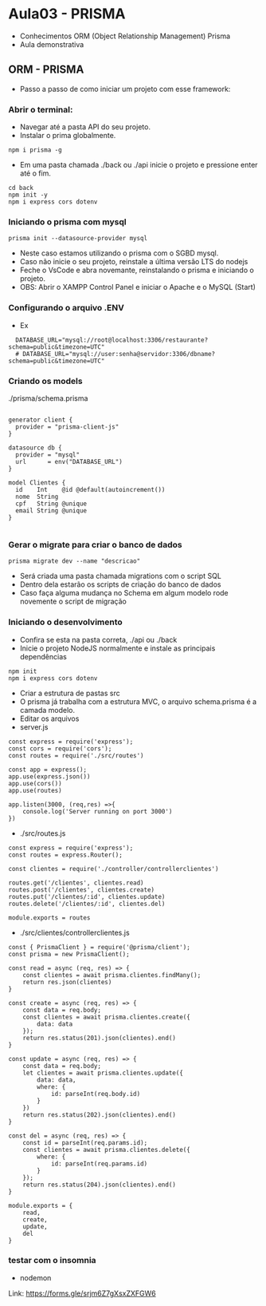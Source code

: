 # Aula03 - PRISMA

- Conhecimentos ORM (Object Relationship Management) Prisma
- Aula demonstrativa

## ORM - PRISMA
- Passo a passo de como iniciar um projeto com esse framework:

### Abrir o terminal:
- Navegar até a pasta API do seu projeto.
- Instalar o prima globalmente.
```
npm i prisma -g
```
- Em uma pasta chamada ./back ou ./api inicie o projeto e pressione enter até o fim.
```
cd back
npm init -y
npm i express cors dotenv
```
### Iniciando o prisma com mysql
```
prisma init --datasource-provider mysql
```
- Neste caso estamos utilizando o prisma com o SGBD mysql.
- Caso não inicie o seu projeto, reinstale a última versão LTS do nodejs
- Feche o VsCode e abra novemante, reinstalando o prisma e iniciando o projeto.
- OBS: Abrir o XAMPP Control Panel e iniciar o Apache e o MySQL (Start)

### Configurando o arquivo .ENV
- Ex
```
  DATABASE_URL="mysql://root@localhost:3306/restaurante?schema=public&timezone=UTC"
  # DATABASE_URL="mysql://user:senha@servidor:3306/dbname?schema=public&timezone=UTC"
```

### Criando os models
./prisma/schema.prisma
```

generator client {
  provider = "prisma-client-js"
}

datasource db {
  provider = "mysql"
  url      = env("DATABASE_URL")
}

model Clientes {
  id    Int    @id @default(autoincrement())
  nome  String
  cpf   String @unique
  email String @unique
}


```
### Gerar o migrate para criar o banco de dados
```
prisma migrate dev --name "descricao"
```
- Será criada uma pasta chamada migrations com o script SQL
- Dentro dela estarão os scripts de criação do banco de dados
- Caso faça alguma mudança no Schema em algum modelo
rode novemente o script de migração

###  Iniciando o desenvolvimento
- Confira se esta na pasta correta, ./api ou ./back
- Inicie o projeto NodeJS normalmente e instale as principais dependências
```
npm init
npm i express cors dotenv
```
- Criar a estrutura de pastas src
- O prisma já trabalha com a estrutura MVC, o arquivo schema.prisma é a camada modelo.
- Editar os arquivos
- server.js

```
const express = require('express');
const cors = require('cors');
const routes = require('./src/routes')

const app = express();
app.use(express.json())
app.use(cors())
app.use(routes)

app.listen(3000, (req,res) =>{
    console.log('Server running on port 3000') 
})
```
- ./src/routes.js
```
const express = require('express');
const routes = express.Router();

const clientes = require('./controller/controllerclientes')

routes.get('/clientes', clientes.read)
routes.post('/clientes', clientes.create)
routes.put('/clientes/:id', clientes.update)
routes.delete('/clientes/:id', clientes.del)

module.exports = routes
```
- ./src/clientes/controllerclientes.js
```
const { PrismaClient } = require('@prisma/client');
const prisma = new PrismaClient();

const read = async (req, res) => {
    const clientes = await prisma.clientes.findMany();
    return res.json(clientes)
}

const create = async (req, res) => {
    const data = req.body;
    const clientes = await prisma.clientes.create({
        data: data
    });
    return res.status(201).json(clientes).end()
}

const update = async (req, res) => {
    const data = req.body;
    let clientes = await prisma.clientes.update({
        data: data,
        where: {
            id: parseInt(req.body.id)
        }
    })
    return res.status(202).json(clientes).end()
}

const del = async (req, res) => {
    const id = parseInt(req.params.id);
    const clientes = await prisma.clientes.delete({
        where: {
            id: parseInt(req.params.id)
        }
    });
    return res.status(204).json(clientes).end()
}

module.exports = {
    read,
    create,
    update,
    del
}
```
### testar com o insomnia
- nodemon

Link: https://forms.gle/srjm6Z7gXsxZXFGW6
